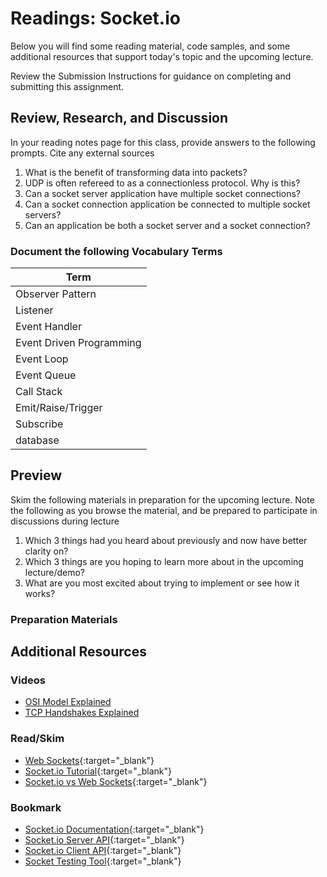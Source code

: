 # Readings: Socket.io

Below you will find some reading material, code samples, and some additional resources that support today's topic and the upcoming lecture.

Review the Submission Instructions for guidance on completing and submitting this assignment.

## Review, Research, and Discussion

In your reading notes page for this class, provide answers to the following prompts. Cite any external sources

1. What is the benefit of transforming data into packets?
1. UDP is often refereed to as a connectionless protocol. Why is this?
1. Can a socket server application have multiple socket connections?
1. Can a socket connection application be connected to multiple socket servers?
1. Can an application be both a socket server and a socket connection?

### Document the following Vocabulary Terms

| Term                            |
| ------------------------------- |
| Observer Pattern                |
| Listener                        |
| Event Handler                   |
| Event Driven Programming        |
| Event Loop                      |
| Event Queue                     |
| Call Stack                      |
| Emit/Raise/Trigger              |
| Subscribe                       |
| database                        |

## Preview

Skim the following materials in preparation for the upcoming lecture. Note the following as you browse the material, and be prepared to participate in discussions during lecture

1. Which 3 things had you heard about previously and now have better clarity on?
1. Which 3 things are you hoping to learn more about in the upcoming lecture/demo?
1. What are you most excited about trying to implement or see how it works?

### Preparation Materials

## Additional Resources

### Videos

- [OSI Model Explained](https://www.youtube.com/watch?v=vv4y_uOneC0)
- [TCP Handshakes Explained](https://www.youtube.com/watch?v=xMtP5ZB3wSk)

### Read/Skim

- [Web Sockets](https://en.wikipedia.org/wiki/WebSocket){:target="_blank"}
- [Socket.io Tutorial](https://www.tutorialspoint.com/socket.io/){:target="_blank"}
- [Socket.io vs Web Sockets](https://www.educba.com/websocket-vs-socket-io/){:target="_blank"}

### Bookmark

- [Socket.io Documentation](https://socket.io/docs/){:target="_blank"}
- [Socket.io Server API](https://socket.io/docs/server-api){:target="_blank"}
- [Socket.io Client API](https://socket.io/docs/client-api){:target="_blank"}
- [Socket Testing Tool](https://amritb.github.io/socketio-client-tool/){:target="_blank"}
